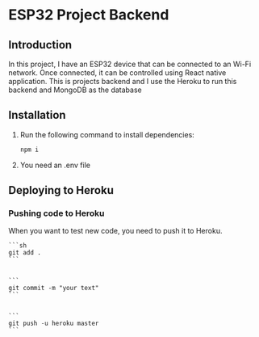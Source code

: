 # ESP32 Project Backend

## Introduction
In this project, I have an ESP32 device that can be connected to an Wi-Fi network. Once connected, it can be controlled using React native application. This is projects backend and I use the Heroku to run this backend and MongoDB as the database

## Installation
1. Run the following command to install dependencies:
    ```sh
    npm i
2. You need an .env file


## Deploying to Heroku
### Pushing code to Heroku
When you want to test new code, you need to push it to Heroku.

    ```sh
    git add .
    ```


    ```
    git commit -m "your text"
    ```
    

    ```
    git push -u heroku master
    ```
